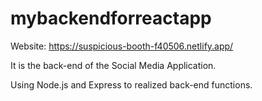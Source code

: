 # mybackendforreactapp
Website: https://suspicious-booth-f40506.netlify.app/

It is the back-end of the Social Media Application.

Using Node.js and Express to realized back-end functions.
